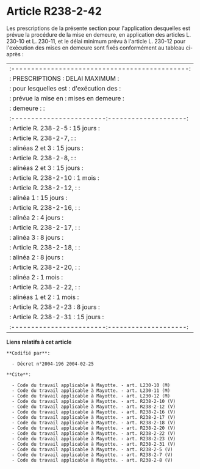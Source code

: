 # Article R238-2-42

Les prescriptions de la présente section pour l'application desquelles est prévue la procédure de la mise en demeure, en
application des articles L. 230-10 et L. 230-11, et le délai minimum prévu à l'article L. 230-12 pour l'exécution des mises
en demeure sont fixés conformément au tableau ci-après :

<table>
  <tbody><tr>
    <td> :---------------------------------------------:</td>
  </tr>
  <tr>
    <td> :     PRESCRIPTIONS      :    DELAI MAXIMUM   :</td>
  </tr>
  <tr>
    <td> :   pour lesquelles est  :   d'exécution des  :</td>
  </tr>
  <tr>
    <td> :   prévue la mise en    :   mises en demeure :</td>
  </tr>
  <tr>
    <td> :   demeure              :                    :</td>
  </tr>
  <tr>
    <td> :------------------------:--------------------:</td>
  </tr>
  <tr>
    <td> :  Article R. 238-2-5    :      15 jours      :</td>
  </tr>
  <tr>
    <td> :  Article R. 238-2-7,   :                    :</td>
  </tr>
  <tr>
    <td> :  alinéas 2 et 3        :      15 jours      :</td>
  </tr>
  <tr>
    <td> :  Article R. 238-2-8,   :                    :</td>
  </tr>
  <tr>
    <td> :  alinéas 2 et 3        :      15 jours      :</td>
  </tr>
  <tr>
    <td> :  Article R. 238-2-10   :       1 mois       :</td>
  </tr>
  <tr>
    <td> :  Article R. 238-2-12,  :                    :</td>
  </tr>
  <tr>
    <td> :  alinéa 1              :      15 jours      :</td>
  </tr>
  <tr>
    <td> :  Article R. 238-2-16,  :                    :</td>
  </tr>
  <tr>
    <td> :  alinéa 2              :       4 jours      :</td>
  </tr>
  <tr>
    <td> :  Article R. 238-2-17,  :                    :</td>
  </tr>
  <tr>
    <td> :  alinéa 3              :       8 jours      :</td>
  </tr>
  <tr>
    <td> :  Article R. 238-2-18,  :                    :</td>
  </tr>
  <tr>
    <td> :  alinéa 2              :       8 jours      :</td>
  </tr>
  <tr>
    <td> :  Article R. 238-2-20,  :                    :</td>
  </tr>
  <tr>
    <td> :  alinéa 2              :       1 mois       :</td>
  </tr>
  <tr>
    <td> :  Article R. 238-2-22,  :                    :</td>
  </tr>
  <tr>
    <td> :  alinéas 1 et 2        :       1 mois       :</td>
  </tr>
  <tr>
    <td> :  Article R. 238-2-23   :       8 jours      :</td>
  </tr>
  <tr>
    <td> :  Article R. 238-2-31   :      15 jours      :</td>
  </tr>
  <tr>
    <td> :------------------------:--------------------:</td>
  </tr>
</tbody></table>

**Liens relatifs à cet article**

	**Codifié par**:

	  - Décret n°2004-196 2004-02-25

	**Cite**:

	  - Code du travail applicable à Mayotte. - art. L230-10 (M)
	  - Code du travail applicable à Mayotte. - art. L230-11 (M)
	  - Code du travail applicable à Mayotte. - art. L230-12 (M)
	  - Code du travail applicable à Mayotte. - art. R238-2-10 (V)
	  - Code du travail applicable à Mayotte. - art. R238-2-12 (V)
	  - Code du travail applicable à Mayotte. - art. R238-2-16 (V)
	  - Code du travail applicable à Mayotte. - art. R238-2-17 (V)
	  - Code du travail applicable à Mayotte. - art. R238-2-18 (V)
	  - Code du travail applicable à Mayotte. - art. R238-2-20 (V)
	  - Code du travail applicable à Mayotte. - art. R238-2-22 (V)
	  - Code du travail applicable à Mayotte. - art. R238-2-23 (V)
	  - Code du travail applicable à Mayotte. - art. R238-2-31 (V)
	  - Code du travail applicable à Mayotte. - art. R238-2-5 (V)
	  - Code du travail applicable à Mayotte. - art. R238-2-7 (V)
	  - Code du travail applicable à Mayotte. - art. R238-2-8 (V)
